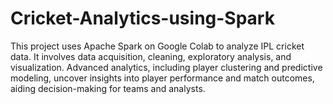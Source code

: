 # Cricket-Analytics-using-Spark
This project uses Apache Spark on Google Colab to analyze IPL cricket data. It involves data acquisition, cleaning, exploratory analysis, and visualization. Advanced analytics, including player clustering and predictive modeling, uncover insights into player performance and match outcomes, aiding decision-making for teams and analysts.
